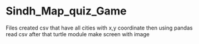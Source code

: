 # Sindh_Map_quiz_Game
Files created csv that have all cities with x,y coordinate then using pandas read csv after that turtle module make screen with image
